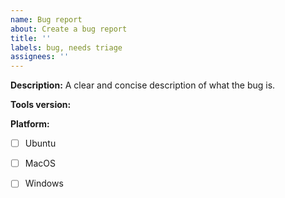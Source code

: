 ```yaml
---
name: Bug report
about: Create a bug report
title: ''
labels: bug, needs triage
assignees: ''
---
```


**Description:**
A clear and concise description of what the bug is.

**Tools version:**
<!--- Please specify go version -->

**Platform:**
- [ ] Ubuntu
- [ ] MacOS
- [ ] Windows

